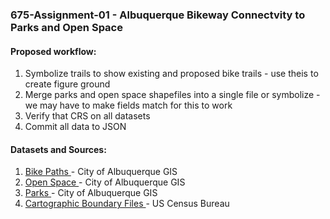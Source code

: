 ### 675-Assignment-01 - Albuquerque Bikeway Connectvity to Parks and Open Space
#### Proposed workflow:
1. Symbolize trails to show existing and proposed bike trails - use theis to create figure ground
2. Merge parks and open space shapefiles into a single file or symbolize - we may have to make fields match for this to work
3. Verify that CRS on all datasets 
4. Commit all data to JSON

#### Datasets and Sources:
1. [Bike Paths ](http://coagisweb.cabq.gov/datadownload/biketrails.zip) - City of Albuquerque GIS
2. [Open Space ](http://coagisweb.cabq.gov/datadownload/openspace.zip) - City of Albuquerque GIS
3. [Parks ](http://coagisweb.cabq.gov/datadownload/parks.zip) - City of Albuquerque GIS
4. [Cartographic Boundary Files ](https://www2.census.gov/geo/tiger/GENZ2018/shp/cb_2018_us_ua10_500k.zip) - US Census Bureau
